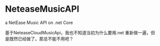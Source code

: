 # NeteaseMusicAPI
a NetEase Music API on .net Core

基于NeteaseCloudMusicApi，我也不知道当初为什么要用.net 重新做一遍，但是既然已经做了。那总不能不用吧？
